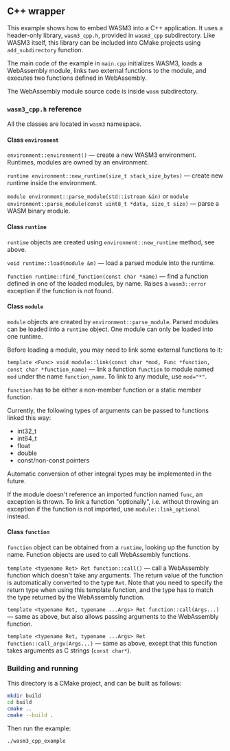 ## C++ wrapper

This example shows how to embed WASM3 into a C++ application. It uses a header-only library, `wasm3_cpp.h`, provided in `wasm3_cpp` subdirectory. Like WASM3 itself, this library can be included into CMake projects using `add_subdirectory` function.

The main code of the example in `main.cpp` initializes WASM3, loads a WebAssembly module, links two external functions to the module, and executes two functions defined in WebAssembly.

The WebAssembly module source code is inside `wasm` subdirectory.

### `wasm3_cpp.h` reference

All the classes are located in `wasm3` namespace.

#### Class `environment`

`environment::environment()` — create a new WASM3 environment. Runtimes, modules are owned by an environment.

`runtime environment::new_runtime(size_t stack_size_bytes)` — create new runtime inside the environment.

`module environment::parse_module(std::istream &in)` or `module environment::parse_module(const uint8_t *data, size_t size)` — parse a WASM binary module.

#### Class `runtime`

`runtime` objects are created using `environment::new_runtime` method, see above.

`void runtime::load(module &m)` — load a parsed module into the runtime.

`function runtime::find_function(const char *name)` — find a function defined in one of the loaded modules, by name. Raises a `wasm3::error` exception if the function is not found.

#### Class `module`

`module` objects are created by `environment::parse_module`. Parsed modules can be loaded into a `runtime` object. One module can only be loaded into one runtime.

Before loading a module, you may need to link some external functions to it:

`template <Func> void module::link(const char *mod, Func *function, const char *function_name)` — link a function `function` to module named `mod` under the name `function_name`. To link to any module, use `mod="*"`. 

`function` has to be either a non-member function or a static member function.

Currently, the following types of arguments can be passed to functions linked this way:

* int32_t
* int64_t
* float
* double
* const/non-const pointers

Automatic conversion of other integral types may be implemented in the future.

If the module doesn't reference an imported function named `func`, an exception is thrown. To link a function "optionally", i.e. without throwing an exception if the function is not imported, use `module::link_optional` instead.

#### Class `function`

`function` object can be obtained from a `runtime`, looking up the function by name. Function objects are used to call WebAssembly functions.

`template <typename Ret> Ret function::call()` — call a WebAssembly function which doesn't take any arguments. The return value of the function is automatically converted to the type `Ret`. Note that you need to specify the return type when using this template function, and the type has to match the type returned by the WebAssembly function.

`template <typename Ret, typename ...Args> Ret function::call(Args...)` — same as above, but also allows passing arguments to the WebAssembly function.

`template <typename Ret, typename ...Args> Ret function::call_argv(Args...)` — same as above, except that this function takes arguments as C strings (`const char*`).

### Building and running

This directory is a CMake project, and can be built as follows:

```bash
mkdir build
cd build
cmake ..
cmake --build .
```

Then run the example:

```bash
./wasm3_cpp_example
```

